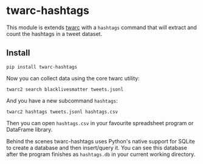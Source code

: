 # twarc-hashtags

This module is extends [twarc] with a `hashtags` command that will extract and
count the hashtags in a tweet dataset.

## Install

    pip install twarc-hashtags

Now you can collect data using the core twarc utility:

    twarc2 search blacklivesmatter tweets.jsonl

And you have a new subcommand `hashtags`:

    twarc2 hashtags tweets.jsonl hashtags.csv

Then you can open `hashtags.csv` in your favourite spreadsheet program or
DataFrame library.

Behind the scenes twarc-hashtags uses Python's native support for SQLite to
create a database and then insert/query it. You can see this database after the
program finishes as `hashtags.db` in your current working directory.

[twarc]: https://github.com/docnow/twarc
